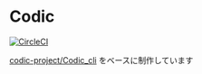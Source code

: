 Codic
===
[![CircleCI](https://circleci.com/gh/39e/go-codic.svg?style=svg)](https://circleci.com/gh/39e/go-codic)

[codic-project/Codic_cli](https://github.com/codic-project/Codic_cli) をベースに制作しています
